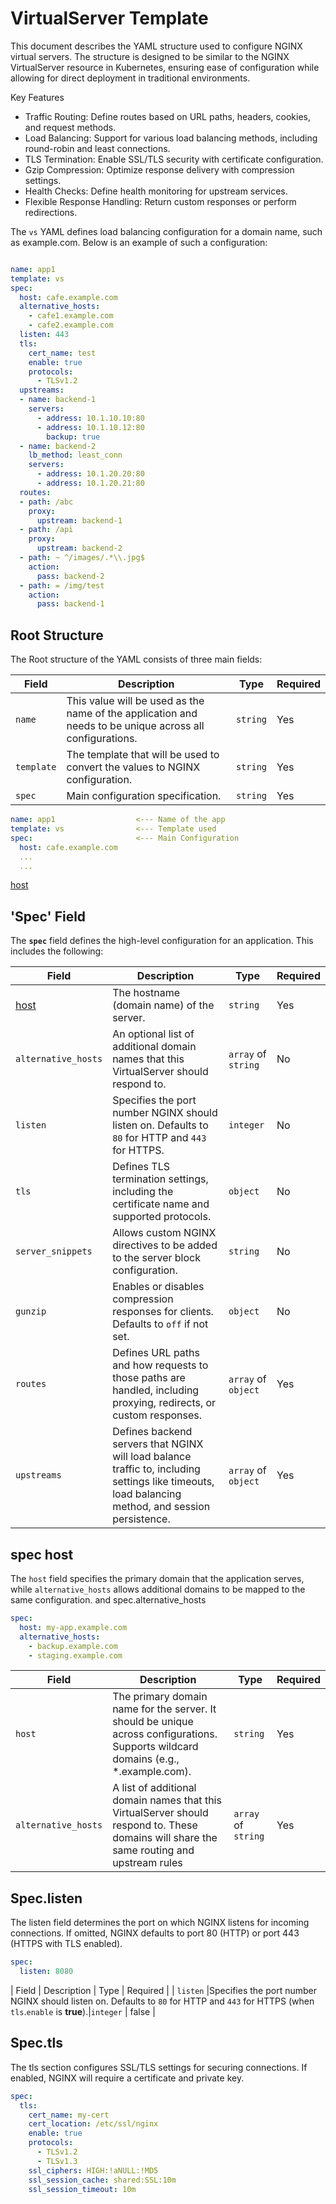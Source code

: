 # VirtualServer Template 

This document describes the YAML structure used to configure NGINX virtual servers. The structure is designed to be similar to the NGINX VirtualServer resource in Kubernetes, ensuring ease of configuration while allowing for direct deployment in traditional environments.

Key Features

- Traffic Routing: Define routes based on URL paths, headers, cookies, and request methods.
- Load Balancing: Support for various load balancing methods, including round-robin and least connections.
- TLS Termination: Enable SSL/TLS security with certificate configuration.
- Gzip Compression: Optimize response delivery with compression settings.
- Health Checks: Define health monitoring for upstream services.
- Flexible Response Handling: Return custom responses or perform redirections.


The `vs` YAML defines load balancing configuration for a domain name, such as example.com. Below is an example of such a configuration:

```yml

name: app1
template: vs
spec: 
  host: cafe.example.com
  alternative_hosts:
    - cafe1.example.com
    - cafe2.example.com  
  listen: 443
  tls: 
    cert_name: test
    enable: true
    protocols:
      - TLSv1.2
  upstreams:
  - name: backend-1
    servers:
      - address: 10.1.10.10:80
      - address: 10.1.10.12:80
        backup: true
  - name: backend-2
    lb_method: least_conn
    servers:
      - address: 10.1.20.20:80
      - address: 10.1.20.21:80
  routes:
  - path: /abc
    proxy: 
      upstream: backend-1
  - path: /api
    proxy: 
      upstream: backend-2
  - path: ~ ^/images/.*\\.jpg$
    action:
      pass: backend-2
  - path: = /img/test
    action:
      pass: backend-1
```

## Root Structure

The Root structure of the YAML consists of three main fields:

| Field              | Description | Type     | Required |
|-------------------|-------------|---------|----------|
| `name`            | This value will be used as the name of the application and needs to be unique across all configurations. | `string` | Yes |
| `template` | The template that will be used to convert the values to NGINX configuration. | `string` | Yes |
| `spec` | Main configuration specification. | `string` | Yes |

```yml
name: app1                  <--- Name of the app
template: vs                <--- Template used
spec:                       <--- Main Configuration 
  host: cafe.example.com
  ...
  ...
```
[host](#spec-host) 

## 'Spec' Field

The **`spec`** field defines the high-level configuration for an application. This includes the following:

| Field              | Description | Type     | Required |
|-------------------|-------------|---------|----------|
| [host](#spec-host)            | The hostname (domain name) of the server. | `string` | Yes |
| `alternative_hosts` | An optional list of additional domain names that this VirtualServer should respond to. | `array` of `string` | No |
| `listen`          | Specifies the port number NGINX should listen on. Defaults to `80` for HTTP and `443` for HTTPS. | `integer` | No |
| `tls`            | Defines TLS termination settings, including the certificate name and supported protocols. | `object` | No |
| `server_snippets` | Allows custom NGINX directives to be added to the server block configuration. | `string` | No |
| `gunzip`         | Enables or disables compression responses for clients. Defaults to `off` if not set. | `object` | No |
| `routes`         | Defines URL paths and how requests to those paths are handled, including proxying, redirects, or custom responses. | `array` of `object` | Yes |
| `upstreams`      | Defines backend servers that NGINX will load balance traffic to, including settings like timeouts, load balancing method, and session persistence. | `array` of `object` | Yes |


## spec host
The `host` field specifies the primary domain that the application serves, while `alternative_hosts` allows additional domains to be mapped to the same configuration.
 and spec.alternative_hosts
```yaml
spec:
  host: my-app.example.com
  alternative_hosts:
    - backup.example.com
    - staging.example.com
```

| Field              | Description | Type     | Required |
|-------------------|-------------|---------|----------|
| `host` |The primary domain name for the server. It should be unique across configurations. Supports wildcard domains (e.g., *.example.com).|`string` | Yes |
|`alternative_hosts`|A list of additional domain names that this VirtualServer should respond to. These domains will share the same routing and upstream rules | `array` of `string` | Yes |


## Spec.listen

The listen field determines the port on which NGINX listens for incoming connections. If omitted, NGINX defaults to port 80 (HTTP) or port 443 (HTTPS with TLS enabled).

```yaml
spec:
  listen: 8080
  ```

| Field              | Description | Type     | Required |
| `listen` |Specifies the port number NGINX should listen on. Defaults to `80` for HTTP and `443` for HTTPS (when `tls`.`enable` is **true**).|`integer` | false |


## Spec.tls

The tls section configures SSL/TLS settings for securing connections. If enabled, NGINX will require a certificate and private key.
```yaml
spec:
  tls:
    cert_name: my-cert
    cert_location: /etc/ssl/nginx
    enable: true
    protocols:
      - TLSv1.2
      - TLSv1.3
    ssl_ciphers: HIGH:!aNULL:!MD5
    ssl_session_cache: shared:SSL:10m
    ssl_session_timeout: 10m
```

